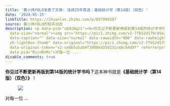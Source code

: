 ```yaml
---
title: '黄小伟YOLO发表了文章: 连续25年首选｜基础统计学（第14版）（双色）'
date: '2024-05-15'
linkTitle: https://zhuanlan.zhihu.com/p/697990387
source: 黄小伟YOLO的知乎动态
description: <p data-pid="oQ41Nq11"><b>你见过不断更新再版到第14版的统计学书吗？</b>这本神书就是<b>《基础统计学（第14版）（双色）》</b>！</p><figure
  data-size="normal"><img src="https://pic1.zhimg.com/v2-7fb52d179c85e24f9dce01f6a510d45c_1440w.jpg"
  data-caption="" data-size="normal" data-rawwidth="800" data-rawheight="800" class="origin_image
  zh-lightbox-thumb" data-original="https://pic1.zhimg.com/v2-7fb52d179c85e24f9dce01f6a510d45c_r.jpg"
  data-original-token="v2-ce8b5a5ab4f39086d359231ce8c64d9f" referrerpolicy="no-referrer"></figure><p
  data-pid="RicnRnMs">对每一位 ...
disable_comments: true
---
```

<p data-pid="oQ41Nq11"><b>你见过不断更新再版到第14版的统计学书吗？</b>这本神书就是<b>《基础统计学（第14版）（双色）》</b>！</p><figure data-size="normal"><img src="https://pic1.zhimg.com/v2-7fb52d179c85e24f9dce01f6a510d45c_1440w.jpg" data-caption="" data-size="normal" data-rawwidth="800" data-rawheight="800" class="origin_image zh-lightbox-thumb" data-original="https://pic1.zhimg.com/v2-7fb52d179c85e24f9dce01f6a510d45c_r.jpg" data-original-token="v2-ce8b5a5ab4f39086d359231ce8c64d9f" referrerpolicy="no-referrer"></figure><p data-pid="RicnRnMs">对每一位 ...